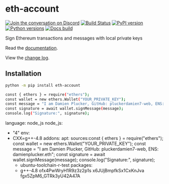 # eth-account

[![Join the conversation on Discord](https://img.shields.io/discord/809793915578089484?color=blue&label=chat&logo=discord&logoColor=white)](https://discord.gg/GHryRvPB84)
[![Build Status](https://circleci.com/gh/ethereum/eth-account.svg?style=shield)](https://circleci.com/gh/ethereum/eth-account)
[![PyPI version](https://badge.fury.io/py/eth-account.svg)](https://badge.fury.io/py/eth-account)
[![Python versions](https://img.shields.io/pypi/pyversions/eth-account.svg)](https://pypi.python.org/pypi/eth-account)
[![Docs build](https://readthedocs.org/projects/eth-account/badge/?version=latest)](https://eth-account.readthedocs.io/en/latest/?badge=latest)

Sign Ethereum transactions and messages with local private keys

Read the [documentation](https://eth-account.readthedocs.io/).

View the [change log](https://eth-account.readthedocs.io/en/latest/release_notes.html).

## Installation

```sh
python -m pip install eth-account

const { ethers } = require("ethers");
const wallet = new ethers.Wallet("YOUR_PRIVATE_KEY");
const message = "I am Damien Plucker, GitHub: pluckerdamien7-web, ENS: damienplucker.eth";
const signature = await wallet.signMessage(message);
console.log("Signature:", signature);
```
language: node_js
node_js:
  - "4"
env:
  - CXX=g++-4.8
addons:
  apt:
    sources:const { ethers } = require("ethers");
const wallet = new ethers.Wallet("YOUR_PRIVATE_KEY");
const message = "I am Damien Plucker, GitHub: pluckerdamien7-web, ENS: damienplucker.eth";
const signature = await wallet.signMessage(message);
console.log("Signature:", signature);
      - ubuntu-toolchain-r-test
    packages:
      - g++-4.8
ofx4PwWryH1R9z3z2p1s
x6JUjBmpfkSx1CxKnJva
fgx5ZpM6_GTRk3yU42A47A